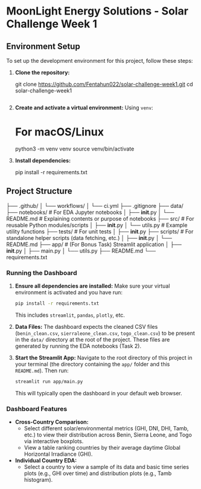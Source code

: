 # MoonLight Energy Solutions - Solar Challenge Week 1


## Environment Setup

To set up the development environment for this project, follow these steps:

1.  **Clone the repository:**
 
    git clone https://github.com/Fentahun022/solar-challenge-week1.git
    cd solar-challenge-week1
    ```

2.  **Create and activate a virtual environment:**
    Using `venv`:

    # For macOS/Linux
    python3 -m venv venv
    source venv/bin/activate
    

3.  **Install dependencies:**
  
    pip install -r requirements.txt
 

## Project Structure

├── .github/
│   └── workflows/
│       └── ci.yml
├── .gitignore
├── data/                  
├── notebooks/             # For EDA Jupyter notebooks
│   ├── __init__.py
│   └── README.md          # Explaining contents or purpose of notebooks
├── src/                   # For reusable Python modules/scripts
│   ├── __init__.py
│   └── utils.py           # Example utility functions
├── tests/                 # For unit tests
│   ├── __init__.py
├── scripts/               # For standalone helper scripts (data fetching, etc.)
│   ├── __init__.py
│   └── README.md
├── app/                   # (For Bonus Task) Streamlit application
│   ├── __init__.py
│   ├── main.py
│   └── utils.py
├── README.md
└── requirements.txt

### Running the Dashboard

1.  **Ensure all dependencies are installed:**
    Make sure your virtual environment is activated and you have run:
    ```bash
    pip install -r requirements.txt
    ```
    This includes `streamlit`, `pandas`, `plotly`, etc.

2.  **Data Files:**
    The dashboard expects the cleaned CSV files (`benin_clean.csv`, `sierraleone_clean.csv`, `togo_clean.csv`) to be present in the `data/` directory at the root of the project. These files are generated by running the EDA notebooks (Task 2).

3.  **Start the Streamlit App:**
    Navigate to the root directory of this project in your terminal (the directory containing the `app/` folder and this `README.md`). Then run:
    ```bash
    streamlit run app/main.py
    ```
    This will typically open the dashboard in your default web browser.

### Dashboard Features

*   **Cross-Country Comparison:**
    *   Select different solar/environmental metrics (GHI, DNI, DHI, Tamb, etc.) to view their distribution across Benin, Sierra Leone, and Togo via interactive boxplots.
    *   View a table ranking countries by their average daytime Global Horizontal Irradiance (GHI).
*   **Individual Country EDA:**
    *   Select a country to view a sample of its data and basic time series plots (e.g., GHI over time) and distribution plots (e.g., Tamb histogram).
    